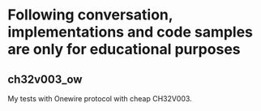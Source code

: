# Following conversation, implementations and code samples are only for educational purposes
## ch32v003_ow
My tests with Onewire protocol with cheap CH32V003.